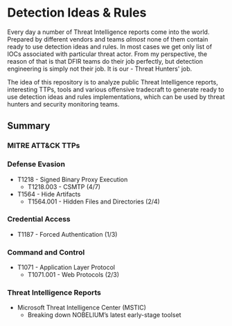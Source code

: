 # Detection Ideas & Rules
Every day a number of Threat Intelligence reports come into the world. Prepared by different vendors and teams *almost* none of them contain ready to use detection ideas and rules. In most cases we get only list of IOCs associated with particular threat actor. From my perspective, the reason of that is that DFIR teams do their job perfectly, but detection engineering is simply not their job. It is our - Threat Hunters' job.

The idea of this repository is to analyze public Threat Intelligence reports, interesting TTPs, tools and various offensive tradecraft to generate ready to use detection ideas and rules implementations, which can be used by threat hunters and security monitoring teams.

## Summary
### MITRE ATT&CK TTPs
### Defense Evasion
- T1218 - Signed Binary Proxy Execution
  - T1218.003 - CSMTP (4/7)
- T1564 - Hide Artifacts
  - T1564.001 - Hidden Files and Directories (2/4)
### Credential Access
- T1187 - Forced Authentication (1/3)
### Command and Control
- T1071 - Application Layer Protocol
  - T1071.001 - Web Protocols (2/3)

### Threat Intelligence Reports
- Microsoft Threat Intelligence Center (MSTIC)
  - Breaking down NOBELIUM’s latest early-stage toolset
